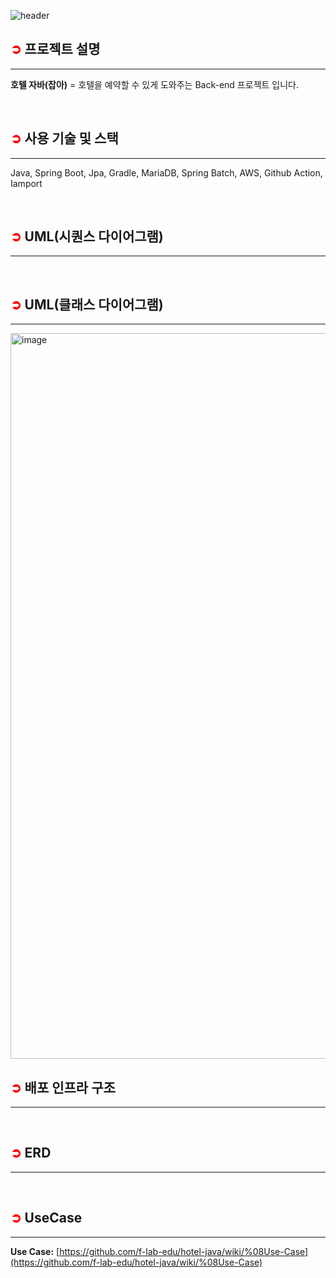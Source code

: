 ![header](https://capsule-render.vercel.app/api?type=waving&color=FF6D0D&text=🏩%20Hotel%20Java&height=200&fontSize=60&fontColor=ffffff&animation=twinkling)
## **<font style="color: red;">➲</font> 프로젝트 설명**
***
**호텔 자바(잡아)** = 호텔을 예약할 수 있게 도와주는 Back-end 프로젝트 입니다.

<br>

## **<font style="color: red;">➲</font> 사용 기술 및 스택**
***
Java, Spring Boot, Jpa, Gradle, MariaDB, Spring Batch, AWS, Github Action, Iamport

<br>

## **<font style="color: red;">➲</font> UML(시퀀스 다이어그램)**
***

<br>

## **<font style="color: red;">➲</font> UML(클래스 다이어그램)**
***
<img width="1161" alt="image" src="https://github.com/f-lab-edu/hotel-java/assets/68748397/f02d8fda-3dfe-4a7d-991f-f4542eebcf4e">

<br>

## **<font style="color: red;">➲</font> 배포 인프라 구조**
***

<br>

## **<font style="color: red;">➲</font> ERD**
***

<br>

## **<font style="color: red;">➲</font> UseCase**
***
**Use Case:** [https://github.com/f-lab-edu/hotel-java/wiki/%08Use-Case](https://github.com/f-lab-edu/hotel-java/wiki/%08Use-Case)